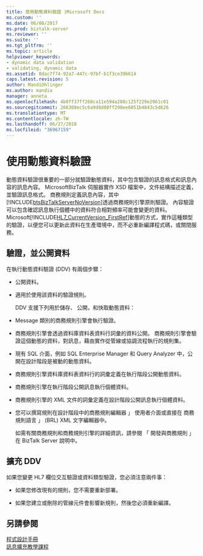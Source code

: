```yaml
---
title: 使用動態資料驗證 |Microsoft Docs
ms.custom: ''
ms.date: 06/08/2017
ms.prod: biztalk-server
ms.reviewer: ''
ms.suite: ''
ms.tgt_pltfrm: ''
ms.topic: article
helpviewer_keywords:
- dynamic data validation
- validating, dynamic data
ms.assetid: 8dac7f74-92a7-447c-97bf-b1f3ce39b614
caps.latest.revision: 5
author: MandiOhlinger
ms.author: mandia
manager: anneta
ms.openlocfilehash: 4b0ff37ff260ca11e594a208c125f229e2961c01
ms.sourcegitcommit: 266308ec5c6a9d8d80ff298ee6051b4843c5d626
ms.translationtype: MT
ms.contentlocale: zh-TW
ms.lasthandoff: 06/27/2018
ms.locfileid: "36967159"
---
```

# <a name="using-dynamic-data-validation"></a>使用動態資料驗證
動態資料驗證很重要的一部分就驗證動態資料，其中包含驗證的訊息格式和訊息內容的訊息內容。 MicrosoftBizTalk 伺服器實作 XSD 檔案中，文件結構描述定義，並驗證訊息格式。 商務規則定義訊息內容，其中[!INCLUDE[btsBizTalkServerNoVersion](../../includes/btsbiztalkservernoversion-md.md)]透過商務規則引擎原則驗證。 內容驗證可以包含確認訊息執行個體中的資料符合相對頻率可能會變更的資料。 Microsoft[!INCLUDE[HL7_CurrentVersion_FirstRef](../../includes/hl7-currentversion-firstref-md.md)]動態的方式，實作這種類型的驗證，以便您可以更新此資料在生產環境中，而不必重新編譯程式碼，或關閉服務。  
  
## <a name="validate-and-expose-data"></a>驗證，並公開資料  
 在執行動態資料驗證 (DDV) 有兩個步驟：  
  
- 公開資料。  
  
- 適用於使用該資料的驗證規則。  
  
  DDV 支援下列用於儲存、 公開，和快取動態資料：  
  
- Message 類別的商務規則引擎會執行驗證。  
  
- 商務規則引擎會透過資料庫資料表資料行詞彙的資料公開。 商務規則引擎會驗證這個動態的資料，對訊息，藉由實作從管線或協調流程執行的規則集。  
  
- 現有 SQL 介面，例如 SQL Enterprise Manager 和 Query Analyzer 中，公開在設計階段是被動的動態資料。  
  
- 商務規則引擎資料庫資料表資料行的詞彙定義在執行階段公開動態資料。  
  
- 商務規則引擎在執行階段公開訊息執行個體資料。  
  
- 商務規則引擎的 XML 文件的詞彙定義在設計階段公開訊息執行個體資料。  
  
- 您可以撰寫規則在設計階段中的商務規則編輯器 」 使用者介面或直接在 商務規則語言 」 (BRL) XML 文字編輯器中。  
  
  如需有關商務規則和商務規則引擎的詳細資訊，請參閱 「 開發與商務規則 」 在 BizTalk Server 說明中。  
  
## <a name="extending-ddv"></a>擴充 DDV  
 如果您變更 HL7 欄位交互驗證或資料類型驗證，您必須注意兩件事：  
  
-   如果您修改現有的規則，您不需要重新部署。  
  
-   如果您建立或刪除的管線元件會影響新規則，然後您必須重新編譯。  
  
## <a name="see-also"></a>另請參閱  
 [程式設計手冊](../../adapters-and-accelerators/accelerator-hl7/programming-guide1.md)   
 [訊息擴充教學課程](../../adapters-and-accelerators/accelerator-hl7/message-enrichment-tutorial.md)